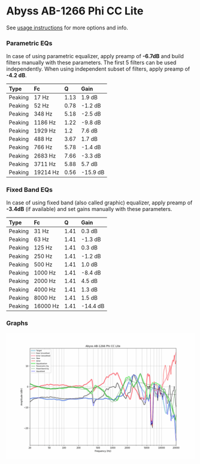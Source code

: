 # Abyss AB-1266 Phi CC Lite
See [usage instructions](https://github.com/jaakkopasanen/AutoEq#usage) for more options and info.

### Parametric EQs
In case of using parametric equalizer, apply preamp of **-6.7dB** and build filters manually
with these parameters. The first 5 filters can be used independently.
When using independent subset of filters, apply preamp of **-4.2 dB**.

| Type    | Fc       |    Q | Gain     |
|:--------|:---------|:-----|:---------|
| Peaking | 17 Hz    | 1.13 | 1.9 dB   |
| Peaking | 52 Hz    | 0.78 | -1.2 dB  |
| Peaking | 348 Hz   | 5.18 | -2.5 dB  |
| Peaking | 1186 Hz  | 1.22 | -9.8 dB  |
| Peaking | 1929 Hz  | 1.2  | 7.6 dB   |
| Peaking | 488 Hz   | 3.67 | 1.7 dB   |
| Peaking | 766 Hz   | 5.78 | -1.4 dB  |
| Peaking | 2683 Hz  | 7.66 | -3.3 dB  |
| Peaking | 3711 Hz  | 5.88 | 5.7 dB   |
| Peaking | 19214 Hz | 0.56 | -15.9 dB |

### Fixed Band EQs
In case of using fixed band (also called graphic) equalizer, apply preamp of **-3.4dB**
(if available) and set gains manually with these parameters.

| Type    | Fc       |    Q | Gain     |
|:--------|:---------|:-----|:---------|
| Peaking | 31 Hz    | 1.41 | 0.3 dB   |
| Peaking | 63 Hz    | 1.41 | -1.3 dB  |
| Peaking | 125 Hz   | 1.41 | 0.3 dB   |
| Peaking | 250 Hz   | 1.41 | -1.2 dB  |
| Peaking | 500 Hz   | 1.41 | 1.0 dB   |
| Peaking | 1000 Hz  | 1.41 | -8.4 dB  |
| Peaking | 2000 Hz  | 1.41 | 4.5 dB   |
| Peaking | 4000 Hz  | 1.41 | 1.3 dB   |
| Peaking | 8000 Hz  | 1.41 | 1.5 dB   |
| Peaking | 16000 Hz | 1.41 | -14.4 dB |

### Graphs
![](./Abyss%20AB-1266%20Phi%20CC%20Lite.png)
